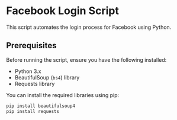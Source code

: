 # Facebook Login Script

This script automates the login process for Facebook using Python.

## Prerequisites

Before running the script, ensure you have the following installed:

- Python 3.x
- BeautifulSoup (`bs4`) library
- Requests library

You can install the required libraries using pip:

```bash
pip install beautifulsoup4
pip install requests

